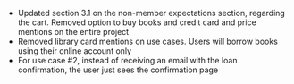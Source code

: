 - Updated section 3.1 on the non-member expectations section, regarding the cart. Removed option to buy books and credit card and price mentions on the entire project
- Removed library card mentions on use cases. Users will borrow books using their online account only
- For use case #2, instead of receiving an email with the loan confirmation, the user just sees the confirmation page